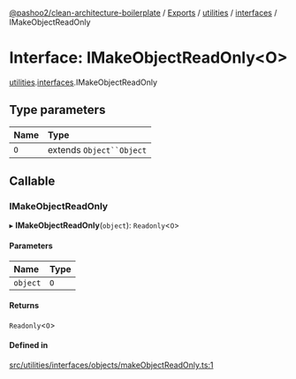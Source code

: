 [@pashoo2/clean-architecture-boilerplate](../README.md) / [Exports](../modules.md) / [utilities](../modules/utilities.md) / [interfaces](../modules/utilities.interfaces.md) / IMakeObjectReadOnly

# Interface: IMakeObjectReadOnly<O\>

[utilities](../modules/utilities.md).[interfaces](../modules/utilities.interfaces.md).IMakeObjectReadOnly

## Type parameters

| Name | Type |
| :------ | :------ |
| `O` | extends `Object``Object` |

## Callable

### IMakeObjectReadOnly

▸ **IMakeObjectReadOnly**(`object`): `Readonly`<`O`\>

#### Parameters

| Name | Type |
| :------ | :------ |
| `object` | `O` |

#### Returns

`Readonly`<`O`\>

#### Defined in

[src/utilities/interfaces/objects/makeObjectReadOnly.ts:1](https://github.com/pashoo2/clean-architecture-boilerplate/blob/741b3a2/src/utilities/interfaces/objects/makeObjectReadOnly.ts#L1)
